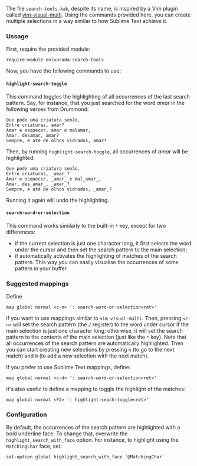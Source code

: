 The file `search-tools.kak`, despite its name, is inspired by a Vim plugin called [vim-visual-multi](https://github.com/mg979/vim-visual-multi). Using the commands provided here, you can create multiple selections in a way similar to how Sublime Text achieve it.

### Ussage

First, require the provided module:

```kak
require-module enluarada-search-tools
```

Now, you have the following commands to use:

#### `highlight-search-toggle`

This command toggles the highlighting of all occurrences of the last search pattern. Say, for instance, that you just searched for the word *amar* in the following verses from Drummond:

    Que pode uma criatura senão,
    Entre criaturas, amar?
    Amar e esquecer, amar e malamar,
    Amar, desamar, amar?
    Sempre, e até de olhos vidrados, amar?

Then, by running `highlight-search-toggle`, all occurrences of *amar* will be highlighted:

    Que pode uma criatura senão,
    Entre criaturas, _amar_?
    Amar e esquecer, _amar_ e mal_amar_,
    Amar, des_amar_, _amar_?
    Sempre, e até de olhos vidrados, _amar_?

Running it again will undo the highlighting.

#### `search-word-or-selection`

This command works similarly to the built-in `*` key, except for two differences:

- if the current selection is just one character long, it first selects the word under the cursor and then set the search pattern to the main selection;
- if automatically activates the highlighting of matches of the search pattern. This way you can easily visualise the occurrences of some pattern in your buffer.

### Suggested mappings

Define

```kak
map global normal <c-n> ': search-word-or-selection<ret>'
```
if you want to use mappings similar to `vim-visual-multi`. Then, pressing `<c-n>` will set the search pattern (the `/` register) to the word under cursor if the main selection is just one character long; otherwise, it will set the search pattern to the contents of the main selection (just like the `*` key). Note that all occurrences of the search pattern are automatically highlighted. Then you can start creating new selections by pressing `n` (to go to the next match) and `N` (to add a new selection with the next match).

If you prefer to use Sublime Text mappings, define:

```kak
map global normal <c-d> ': search-word-or-selection<ret>'
```

It's also useful to define a mapping to toggle the highlight of the matches:

```kak
map global normal <F2> ': highlight-seach-toggle<ret>'
```

### Configuration

By default, the occurrences of the search pattern are highlighted with a bold underline face. To change that, overwrite the `highlight_search_with_face` option. For instance, to highlight using the `MatchingChar` face, set:

```kak
set-option global highlight_search_with_face '@MatchingChar'
```
